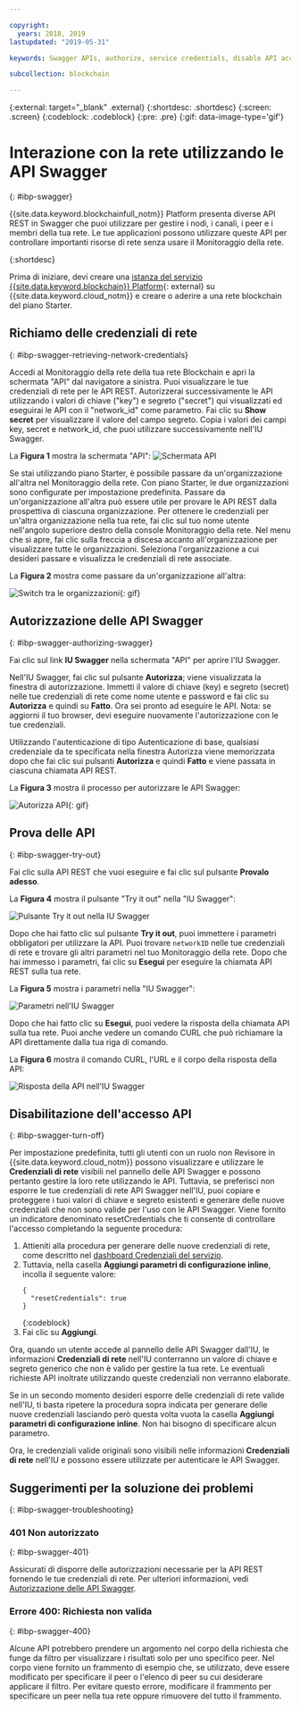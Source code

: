 ```yaml
---

copyright:
  years: 2018, 2019
lastupdated: "2019-05-31"

keywords: Swagger APIs, authorize, service credentials, disable API access, IBM Cloud

subcollection: blockchain

---
```


{:external: target="_blank" .external}
{:shortdesc: .shortdesc}
{:screen: .screen}
{:codeblock: .codeblock}
{:pre: .pre}
{:gif: data-image-type='gif'}

# Interazione con la rete utilizzando le API Swagger
{: #ibp-swagger}

{{site.data.keyword.blockchainfull_notm}} Platform presenta diverse API REST in Swagger che puoi utilizzare per gestire i nodi, i canali, i peer e i membri della tua rete. Le tue applicazioni possono utilizzare queste API per controllare importanti risorse di rete senza usare il Monitoraggio della rete.

{:shortdesc}

Prima di iniziare, devi creare una [istanza del servizio {{site.data.keyword.blockchain}} Platform](https://cloud.ibm.com/catalog/services/ibm-blockchain-5-prod){: external} su {{site.data.keyword.cloud_notm}} e creare o aderire a una rete blockchain del piano Starter<!--or Enterprise Plan -->.


## Richiamo delle credenziali di rete
{: #ibp-swagger-retrieving-network-credentials}

Accedi al Monitoraggio della rete della tua rete Blockchain e apri la schermata "API" dal navigatore a sinistra. Puoi visualizzare le tue credenziali di rete per le API REST. Autorizzerai successivamente le API utilizzando i valori di chiave ("key") e segreto ("secret") qui visualizzati ed eseguirai le API con il "network_id" come parametro. Fai clic su **Show secret** per visualizzare il valore del campo segreto. Copia i valori dei campi key, secret e network_id, che puoi utilizzare successivamente nell'IU Swagger.

La **Figura 1** mostra la schermata "API":
![Schermata API](../images/API_screen_starter.png "Schermata API")

Se stai utilizzando piano Starter, è possibile passare da un'organizzazione all'altra nel Monitoraggio della rete. Con piano Starter, le due organizzazioni sono configurate per impostazione predefinita. Passare da un'organizzazione all'altra può essere utile per provare le API REST dalla prospettiva di ciascuna organizzazione. Per ottenere le credenziali per un'altra organizzazione nella tua rete, fai clic sul tuo nome utente nell'angolo superiore destro della console Monitoraggio della rete. Nel menu che si apre, fai clic sulla freccia a discesa accanto all'organizzazione per visualizzare tutte le organizzazioni. Seleziona l'organizzazione a cui desideri passare e visualizza le credenziali di rete associate.

La **Figura 2** mostra come passare da un'organizzazione all'altra:

![Switch tra le organizzazioni](../images/switch_orgs_starter.gif "Switch tra le organizzazioni"){: gif}


## Autorizzazione delle API Swagger
{: #ibp-swagger-authorizing-swagger}

Fai clic sul link **IU Swagger** nella schermata "API" per aprire l'IU Swagger.  

Nell'IU Swagger, fai clic sul pulsante **Autorizza**; viene visualizzata la finestra di autorizzazione. Immetti il valore di chiave (key) e segreto (secret) nelle tue credenziali di rete come nome utente e password e fai clic su **Autorizza** e quindi su **Fatto**. Ora sei pronto ad eseguire le API. Nota: se aggiorni il tuo browser, devi eseguire nuovamente l'autorizzazione con le tue credenziali.

Utilizzando l'autenticazione di tipo Autenticazione di base, qualsiasi credenziale da te specificata nella finestra Autorizza viene memorizzata dopo che fai clic sui pulsanti **Autorizza** e quindi **Fatto** e viene passata in ciascuna chiamata API REST.

La **Figura 3** mostra il processo per autorizzare le API Swagger:

![Autorizza API](../images/swaggerUIAuthorize.gif "Autorizza API"){: gif}


## Prova delle API
{: #ibp-swagger-try-out}

Fai clic sulla API REST che vuoi eseguire e fai clic sul pulsante **Provalo adesso**.

La **Figura 4** mostra il pulsante "Try it out" nella "IU Swagger":

![Pulsante Try it out nella IU Swagger](../images/swaggerUITryItOut.png "Pulsante Try it out nella IU Swagger")

Dopo che hai fatto clic sul pulsante **Try it out**, puoi immettere i parametri obbligatori per utilizzare la API. Puoi trovare `networkID` nelle tue credenziali di rete e trovare gli altri parametri nel tuo Monitoraggio della rete. Dopo che hai immesso i parametri, fai clic su **Esegui** per eseguire la chiamata API REST sulla tua rete.

La **Figura 5** mostra i parametri nella "IU Swagger":

![Parametri nell'IU Swagger](../images/swaggerUIParams.png "Parametri nell'IU Swagger")  

Dopo che hai fatto clic su **Esegui**, puoi vedere la risposta della chiamata API sulla tua rete. Puoi anche vedere un comando CURL che può richiamare la API direttamente dalla tua riga di comando.

La **Figura 6** mostra il comando CURL, l'URL e il corpo della risposta della API:

![Risposta della API nell'IU Swagger](../images/swaggerUICurlResponse.png "Risposta della API nell'IU Swagger")    

## Disabilitazione dell'accesso API
{: #ibp-swagger-turn-off}

Per impostazione predefinita, tutti gli utenti con un ruolo non Revisore in {{site.data.keyword.cloud_notm}} possono visualizzare e utilizzare le **Credenziali di rete** visibili nel pannello delle API Swagger e possono pertanto gestire la loro rete utilizzando le API. Tuttavia, se preferisci non esporre le tue credenziali di rete API Swagger nell'IU, puoi copiare e proteggere i tuoi valori di chiave e segreto esistenti e generare delle nuove credenziali che non sono valide per l'uso con le API Swagger. Viene fornito un indicatore denominato resetCredentials che ti consente di controllare l'accesso completando la seguente procedura:

1. Attieniti alla procedura per generare delle nuove credenziali di rete, come descritto nel [dashboard Credenziali del servizio](/docs/services/blockchain/howto/create_join_network_with_apis.html#swagger-network-retrieve-id-token).
2. Tuttavia, nella casella **Aggiungi parametri di configurazione inline**, incolla il seguente valore:
   ```
   {
     "resetCredentials": true
   }
   ```
   {:codeblock}
3. Fai clic su **Aggiungi**.

Ora, quando un utente accede al pannello delle API Swagger dall'IU, le informazioni **Credenziali di rete** nell'IU conterranno un valore di chiave e segreto generico che non è valido per gestire la tua rete. Le eventuali richieste API inoltrate utilizzando queste credenziali non verranno elaborate.  

Se in un secondo momento desideri esporre delle credenziali di rete valide nell'IU, ti basta ripetere la procedura sopra indicata per generare delle nuove credenziali lasciando però questa volta vuota la casella **Aggiungi parametri di configurazione inline**. Non hai bisogno di specificare alcun parametro.

Ora, le credenziali valide originali sono visibili nelle informazioni **Credenziali di rete** nell'IU e possono essere utilizzate per autenticare le API Swagger.

## Suggerimenti per la soluzione dei problemi
{: #ibp-swagger-troubleshooting}

### 401 Non autorizzato  
{: #ibp-swagger-401}

  Assicurati di disporre delle autorizzazioni necessarie per la API REST fornendo le tue credenziali di rete. Per ulteriori informazioni, vedi [Autorizzazione delle API Swagger](/docs/services/blockchain/howto/swagger_apis.html#ibp-swagger-authorizing-swagger).

### Errore 400: Richiesta non valida
{: #ibp-swagger-400}

  Alcune API potrebbero prendere un argomento nel corpo della richiesta che funge da filtro per visualizzare i risultati solo per uno specifico peer. Nel corpo viene fornito un frammento di esempio che, se utilizzato, deve essere modificato per specificare il peer o l'elenco di peer su cui desiderare applicare il filtro. Per evitare questo errore, modificare il frammento per specificare un peer nella tua rete oppure rimuovere del tutto il frammento.
